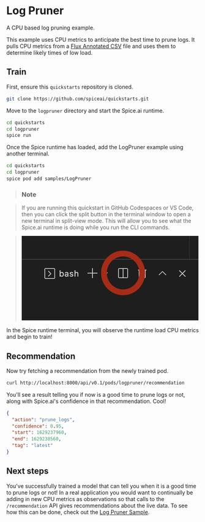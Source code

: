 # Log Pruner

A CPU based log pruning example.

This example uses CPU metrics to anticipate the best time to prune logs. It pulls CPU metrics from a [Flux Annotated CSV](https://docs.influxdata.com/influxdb/cloud/reference/syntax/annotated-csv/) file and uses them to determine likely times of low load.

## Train

First, ensure this `quickstarts` repository is cloned.

```bash
git clone https://github.com/spiceai/quickstarts.git
```

Move to the `logpruner` directory and start the Spice.ai runtime.

```bash
cd quickstarts
cd logpruner
spice run
```

Once the Spice runtime has loaded, add the LogPruner example using another terminal.

```bash
cd quickstarts
cd logpruner
spice pod add samples/LogPruner
```

> ### Note

> If you are running this quickstart in GitHub Codespaces or VS Code, then you can click the split button in the terminal window to open a new terminal in split-view mode. This will allow you to see what the Spice.ai runtime is doing while you run the CLI commands.

> ![alt](/.imgs/split_terminal.png)

In the Spice runtime terminal, you will observe the runtime load CPU metrics and begin to train!

## Recommendation

Now try fetching a recommendation from the newly trained pod.

```bash
curl http://localhost:8000/api/v0.1/pods/logpruner/recommendation
```

You'll see a result telling you if now is a good time to prune logs or not, along with Spice.ai's confidence in that recommendation. Cool!

```json
{
  "action": "prune_logs",
  "confidence": 0.95,
  "start": 1629237960,
  "end": 1629238560,
  "tag": "latest"
}
```

## Next steps

You've successfully trained a model that can tell you when it is a good time to prune logs or not! In a real application you would want to continually be adding in new CPU metrics as observations so that calls to the `/recommendation` API gives recommendations about the live data. To see how this can be done, check out the [Log Pruner Sample](https://github.com/spiceai/samples/blob/trunk/logpruner/README.md).
